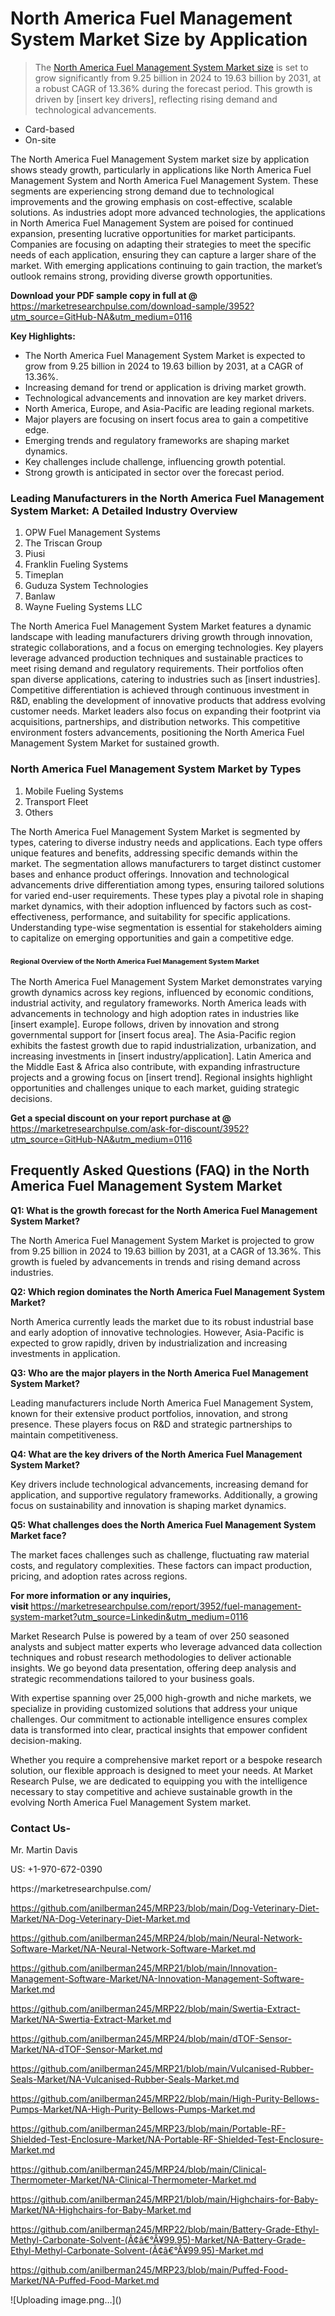 <h1>North America Fuel Management System Market&nbsp;Size by Application</h1><blockquote><p>The <a href="https://marketresearchpulse.com/download-sample/3952?utm_source=GitHub-NA&amp;utm_medium=0116">North America Fuel Management System Market size</a> is set to grow significantly from 9.25 billion in 2024 to 19.63 billion by 2031, at a robust CAGR of 13.36% during the forecast period. This growth is driven by [insert key drivers], reflecting rising demand and technological advancements.</p></blockquote><ul><li>Card-based <li> On-site</li></ul><p>The North America Fuel Management System market size by application shows steady growth, particularly in applications like North America Fuel Management System and North America Fuel Management System. These segments are experiencing strong demand due to technological improvements and the growing emphasis on cost-effective, scalable solutions. As industries adopt more advanced technologies, the applications in North America Fuel Management System are poised for continued expansion, presenting lucrative opportunities for market participants. Companies are focusing on adapting their strategies to meet the specific needs of each application, ensuring they can capture a larger share of the market. With emerging applications continuing to gain traction, the market’s outlook remains strong, providing diverse growth opportunities.</p><p><strong>Download your PDF sample copy in full at @ </strong><a href="https://marketresearchpulse.com/download-sample/3952?utm_source=GitHub-NA&amp;utm_medium=0116">https://marketresearchpulse.com/download-sample/3952?utm_source=GitHub-NA&amp;utm_medium=0116</a></p><p><strong>Key Highlights: </strong></p><ul><li>The North America Fuel Management System Market is expected to grow from 9.25 billion in 2024 to 19.63 billion by 2031, at a CAGR of 13.36%.</li><li>Increasing demand for trend or application is driving market growth.</li><li>Technological advancements and innovation are key market drivers.</li><li>North America, Europe, and Asia-Pacific are leading regional markets.</li><li>Major players are focusing on insert focus area to gain a competitive edge.</li><li>Emerging trends and regulatory frameworks are shaping market dynamics.</li><li>Key challenges include challenge, influencing growth potential.</li><li>Strong growth is anticipated in sector over the forecast period.</li></ul><h3>Leading Manufacturers in the North America Fuel Management System Market: A Detailed Industry Overview</h3><ol><li>OPW Fuel Management Systems</li><li>The Triscan Group</li><li>Piusi</li><li>Franklin Fueling Systems</li><li>Timeplan</li><li>Guduza System Technologies</li><li>Banlaw</li><li>Wayne Fueling Systems LLC</li></ol><div class="flex max-w-full flex-col flex-grow"><div class="min-h-8 text-message flex w-full flex-col items-end gap-2 whitespace-normal break-words [.text-message+&amp;]:mt-5" dir="auto" data-message-author-role="assistant" data-message-id="fd8432e4-4910-450d-b182-61b7bfb0a01f" data-message-model-slug="gpt-4o"><div class="flex w-full flex-col gap-1 empty:hidden first:pt-[3px]"><div class="markdown prose w-full break-words dark:prose-invert light"><p>The North America Fuel Management System Market features a dynamic landscape with leading manufacturers driving growth through innovation, strategic collaborations, and a focus on emerging technologies. Key players leverage advanced production techniques and sustainable practices to meet rising demand and regulatory requirements. Their portfolios often span diverse applications, catering to industries such as [insert industries]. Competitive differentiation is achieved through continuous investment in R&amp;D, enabling the development of innovative products that address evolving customer needs. Market leaders also focus on expanding their footprint via acquisitions, partnerships, and distribution networks. This competitive environment fosters advancements, positioning the North America Fuel Management System Market for sustained growth.</p></div></div></div></div><h3>North America Fuel Management System Market by Types</h3><ol><li>Mobile Fueling Systems <li> Transport Fleet <li> Others</li></ol><div class="flex max-w-full flex-col flex-grow"><div class="min-h-8 text-message flex w-full flex-col items-end gap-2 whitespace-normal break-words [.text-message+&amp;]:mt-5" dir="auto" data-message-author-role="assistant" data-message-id="084470be-0bb7-4664-bddf-5156b4f41249" data-message-model-slug="gpt-4o-mini"><div class="flex w-full flex-col gap-1 empty:hidden first:pt-[3px]"><div class="markdown prose w-full break-words dark:prose-invert light"><p>The North America Fuel Management System Market is segmented by types, catering to diverse industry needs and applications. Each type offers unique features and benefits, addressing specific demands within the market. The segmentation allows manufacturers to target distinct customer bases and enhance product offerings. Innovation and technological advancements drive differentiation among types, ensuring tailored solutions for varied end-user requirements. These types play a pivotal role in shaping market dynamics, with their adoption influenced by factors such as cost-effectiveness, performance, and suitability for specific applications. Understanding type-wise segmentation is essential for stakeholders aiming to capitalize on emerging opportunities and gain a competitive edge.</p></div></div></div></div><h3><span style="font-size: 11px;">Regional Overview of the North America Fuel Management System Market</span></h3><div class="flex max-w-full flex-col flex-grow"><div class="min-h-8 text-message flex w-full flex-col items-end gap-2 whitespace-normal break-words [.text-message+&amp;]:mt-5" dir="auto" data-message-author-role="assistant" data-message-id="e9038762-ce64-4e30-91c9-9bd413514231" data-message-model-slug="gpt-4o-mini"><div class="flex w-full flex-col gap-1 empty:hidden first:pt-[3px]"><div class="markdown prose w-full break-words dark:prose-invert light"><p>The North America Fuel Management System Market demonstrates varying growth dynamics across key regions, influenced by economic conditions, industrial activity, and regulatory frameworks. North America leads with advancements in technology and high adoption rates in industries like [insert example]. Europe follows, driven by innovation and strong governmental support for [insert focus area]. The Asia-Pacific region exhibits the fastest growth due to rapid industrialization, urbanization, and increasing investments in [insert industry/application]. Latin America and the Middle East &amp; Africa also contribute, with expanding infrastructure projects and a growing focus on [insert trend]. Regional insights highlight opportunities and challenges unique to each market, guiding strategic decisions.</p></div></div></div></div><p><strong>Get a special discount on your report purchase at @ </strong><a href="https://marketresearchpulse.com/ask-for-discount/3952?utm_source=GitHub-NA&amp;utm_medium=0116">https://marketresearchpulse.com/ask-for-discount/3952?utm_source=GitHub-NA&amp;utm_medium=0116</a></p><h2>Frequently Asked Questions (FAQ) in the North America Fuel Management System Market</h2><p><strong>Q1: What is the growth forecast for the North America Fuel Management System Market?</strong></p><p>The North America Fuel Management System Market is projected to grow from 9.25 billion in 2024 to 19.63 billion by 2031, at a CAGR of 13.36%. This growth is fueled by advancements in trends and rising demand across industries.</p><p><strong>Q2: Which region dominates the North America Fuel Management System Market?</strong></p><p>North America currently leads the market due to its robust industrial base and early adoption of innovative technologies. However, Asia-Pacific is expected to grow rapidly, driven by industrialization and increasing investments in application.</p><p><strong>Q3: Who are the major players in the North America Fuel Management System Market?</strong></p><p>Leading manufacturers include North America Fuel Management System, known for their extensive product portfolios, innovation, and strong presence. These players focus on R&amp;D and strategic partnerships to maintain competitiveness.</p><p><strong>Q4: What are the key drivers of the North America Fuel Management System Market?</strong></p><p>Key drivers include technological advancements, increasing demand for application, and supportive regulatory frameworks. Additionally, a growing focus on sustainability and innovation is shaping market dynamics.</p><p><strong>Q5: What challenges does the North America Fuel Management System Market face?</strong></p><p>The market faces challenges such as challenge, fluctuating raw material costs, and regulatory complexities. These factors can impact production, pricing, and adoption rates across regions.</p><p><strong>For more information or any inquiries, visit&nbsp;</strong><a href="https://marketresearchpulse.com/report/3952/fuel-management-system-market?utm_source=Linkedin&utm_medium=0116">https://marketresearchpulse.com/report/3952/fuel-management-system-market?utm_source=Linkedin&utm_medium=0116</a></p><p>Market Research Pulse is powered by a team of over 250 seasoned analysts and subject matter experts who leverage advanced data collection techniques and robust research methodologies to deliver actionable insights. We go beyond data presentation, offering deep analysis and strategic recommendations tailored to your business goals.</p><p>With expertise spanning over 25,000 high-growth and niche markets, we specialize in providing customized solutions that address your unique challenges. Our commitment to actionable intelligence ensures complex data is transformed into clear, practical insights that empower confident decision-making.</p><p>Whether you require a comprehensive market report or a bespoke research solution, our flexible approach is designed to meet your needs. At Market Research Pulse, we are dedicated to equipping you with the intelligence necessary to stay competitive and achieve sustainable growth in the evolving North America Fuel Management System market.</p><h3><strong>Contact Us-</strong></h3><p>Mr. Martin Davis</p><p>US: +1-970-672-0390</p><p>https://marketresearchpulse.com/</p><p><a href="https://github.com/anilberman245/MRP23/blob/main/Dog-Veterinary-Diet-Market/NA-Dog-Veterinary-Diet-Market.md">https://github.com/anilberman245/MRP23/blob/main/Dog-Veterinary-Diet-Market/NA-Dog-Veterinary-Diet-Market.md</a></p><p><a href="https://github.com/anilberman245/MRP24/blob/main/Neural-Network-Software-Market/NA-Neural-Network-Software-Market.md">https://github.com/anilberman245/MRP24/blob/main/Neural-Network-Software-Market/NA-Neural-Network-Software-Market.md</a></p><p><a href="https://github.com/anilberman245/MRP21/blob/main/Innovation-Management-Software-Market/NA-Innovation-Management-Software-Market.md">https://github.com/anilberman245/MRP21/blob/main/Innovation-Management-Software-Market/NA-Innovation-Management-Software-Market.md</a></p><p><a href="https://github.com/anilberman245/MRP22/blob/main/Swertia-Extract-Market/NA-Swertia-Extract-Market.md">https://github.com/anilberman245/MRP22/blob/main/Swertia-Extract-Market/NA-Swertia-Extract-Market.md</a></p><p><a href="https://github.com/anilberman245/MRP24/blob/main/dTOF-Sensor-Market/NA-dTOF-Sensor-Market.md">https://github.com/anilberman245/MRP24/blob/main/dTOF-Sensor-Market/NA-dTOF-Sensor-Market.md</a></p><p><a href="https://github.com/anilberman245/MRP21/blob/main/Vulcanised-Rubber-Seals-Market/NA-Vulcanised-Rubber-Seals-Market.md">https://github.com/anilberman245/MRP21/blob/main/Vulcanised-Rubber-Seals-Market/NA-Vulcanised-Rubber-Seals-Market.md</a></p><p><a href="https://github.com/anilberman245/MRP22/blob/main/High-Purity-Bellows-Pumps-Market/NA-High-Purity-Bellows-Pumps-Market.md">https://github.com/anilberman245/MRP22/blob/main/High-Purity-Bellows-Pumps-Market/NA-High-Purity-Bellows-Pumps-Market.md</a></p><p><a href="https://github.com/anilberman245/MRP23/blob/main/Portable-RF-Shielded-Test-Enclosure-Market/NA-Portable-RF-Shielded-Test-Enclosure-Market.md">https://github.com/anilberman245/MRP23/blob/main/Portable-RF-Shielded-Test-Enclosure-Market/NA-Portable-RF-Shielded-Test-Enclosure-Market.md</a></p><p><a href="https://github.com/anilberman245/MRP24/blob/main/Clinical-Thermometer-Market/NA-Clinical-Thermometer-Market.md">https://github.com/anilberman245/MRP24/blob/main/Clinical-Thermometer-Market/NA-Clinical-Thermometer-Market.md</a></p><p><a href="https://github.com/anilberman245/MRP21/blob/main/Highchairs-for-Baby-Market/NA-Highchairs-for-Baby-Market.md">https://github.com/anilberman245/MRP21/blob/main/Highchairs-for-Baby-Market/NA-Highchairs-for-Baby-Market.md</a></p><p><a href="https://github.com/anilberman245/MRP22/blob/main/Battery-Grade-Ethyl-Methyl-Carbonate-Solvent-(Ã¢â€°Â¥99.95)-Market/NA-Battery-Grade-Ethyl-Methyl-Carbonate-Solvent-(Ã¢â€°Â¥99.95)-Market.md">https://github.com/anilberman245/MRP22/blob/main/Battery-Grade-Ethyl-Methyl-Carbonate-Solvent-(Ã¢â€°Â¥99.95)-Market/NA-Battery-Grade-Ethyl-Methyl-Carbonate-Solvent-(Ã¢â€°Â¥99.95)-Market.md</a></p><p><a href="https://github.com/anilberman245/MRP23/blob/main/Puffed-Food-Market/NA-Puffed-Food-Market.md">https://github.com/anilberman245/MRP23/blob/main/Puffed-Food-Market/NA-Puffed-Food-Market.md</a></p>
![Uploading image.png…]()
